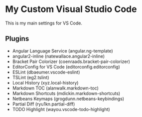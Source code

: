 # My Custom Visual Studio Code

This is my main settings for VS Code.

## Plugins
 - Angular Language Service (angular.ng-template)
 - angular2-inline (natewallace.angular2-inline)
 - Bracket Pair Colorizer (coenraads.bracket-pair-colorizer)
 - EditorConfig for VS Code (editorconfig.editorconfig)
 - ESLint (dbaeumer.vscode-eslint)
 - TSLint (eg2.tslint)
 - Local History (xyz.local-history)
 - Markdown TOC (alanwalk.markdown-toc)
 - Markdown Shortcuts (mdickin.markdown-shortcuts)
 - Netbeans Keymaps (grogdunn.netbeans-keybindings)
 - Partial Diff (ryu1kn.partial-diff)
 - TODO Highlight (wayou.vscode-todo-highlight)

